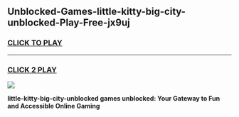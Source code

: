 
## Unblocked-Games-little-kitty-big-city-unblocked-Play-Free-jx9uj
<h3>
<a href="https://premium76.site?title=little-kitty-big-city-unblocked&ref=21A">CLICK TO PLAY</a></h3>
<hr>

<h3>
<a href="https://premium76.site?title=little-kitty-big-city-unblocked&ref=21A">CLICK 2 PLAY</a>
  
</h3>

<a href="https://premium76.site?title=little-kitty-big-city-unblocked&ref=21A"><img src="https://clearcache.store/games.png"></a>


**little-kitty-big-city-unblocked games unblocked: Your Gateway to Fun and Accessible Online Gaming**
